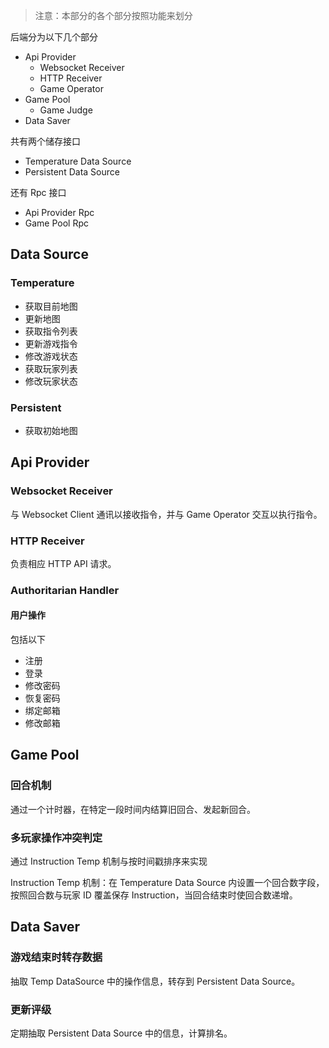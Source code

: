> 注意：本部分的各个部分按照功能来划分

后端分为以下几个部分
- Api Provider
  - Websocket Receiver
  - HTTP Receiver
  - Game Operator
- Game Pool
  - Game Judge
- Data Saver

共有两个储存接口
- Temperature Data Source
- Persistent Data Source

还有 Rpc 接口
- Api Provider Rpc
- Game Pool Rpc

## Data Source
### Temperature
- 获取目前地图
- 更新地图
- 获取指令列表
- 更新游戏指令
- 修改游戏状态
- 获取玩家列表
- 修改玩家状态

### Persistent
- 获取初始地图

## Api Provider

### Websocket Receiver
与 Websocket Client 通讯以接收指令，并与 Game Operator 交互以执行指令。

### HTTP Receiver
负责相应 HTTP API 请求。

### Authoritarian Handler
#### 用户操作
包括以下
- 注册
- 登录
- 修改密码
- 恢复密码
- 绑定邮箱
- 修改邮箱

## Game Pool
### 回合机制
通过一个计时器，在特定一段时间内结算旧回合、发起新回合。

### 多玩家操作冲突判定
通过 Instruction Temp 机制与按时间戳排序来实现

Instruction Temp 机制：在 Temperature Data Source 内设置一个回合数字段，按照回合数与玩家 ID 覆盖保存 Instruction，当回合结束时使回合数递增。

## Data Saver
### 游戏结束时转存数据
抽取 Temp DataSource 中的操作信息，转存到 Persistent Data Source。

### 更新评级
定期抽取 Persistent Data Source 中的信息，计算排名。